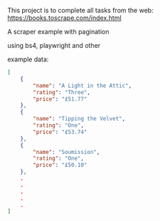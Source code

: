 This project is to complete all tasks from the web: https://books.toscrape.com/index.html

A scraper example with pagination 

using bs4, playwright and other

example data:

```json
[
    {
        "name": "A Light in the Attic",
        "rating": "Three",
        "price": "£51.77"
    },
    {
        "name": "Tipping the Velvet",
        "rating": "One",
        "price": "£53.74"
    },
    {
        "name": "Soumission",
        "rating": "One",
        "price": "£50.10"
    },
    .
    .
    .
    .
    .
]
